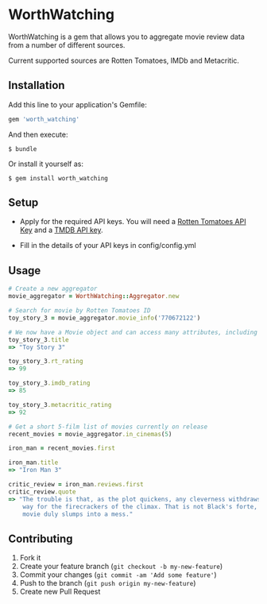 # WorthWatching

WorthWatching is a gem that allows you to aggregate movie review data from a 
number of different sources.

Current supported sources are Rotten Tomatoes, IMDb and Metacritic.

## Installation

Add this line to your application's Gemfile:
```ruby
gem 'worth_watching'
```
And then execute:

    $ bundle

Or install it yourself as:

    $ gem install worth_watching

## Setup

* Apply for the required API keys. You will need a [Rotten Tomatoes API Key](http://developer.rottentomatoes.com/)  and a [TMDB API key](http://docs.themoviedb.apiary.io/).

* Fill in the details of your API keys in config/config.yml

## Usage

```ruby
# Create a new aggregator
movie_aggregator = WorthWatching::Aggregator.new

# Search for movie by Rotten Tomatoes ID
toy_story_3 = movie_aggregator.movie_info('770672122')

# We now have a Movie object and can access many attributes, including rating information
toy_story_3.title 
=> "Toy Story 3"

toy_story_3.rt_rating
=> 99

toy_story_3.imdb_rating
=> 85

toy_story_3.metacritic_rating
=> 92

# Get a short 5-film list of movies currently on release 
recent_movies = movie_aggregator.in_cinemas(5)

iron_man = recent_movies.first

iron_man.title
=> "Iron Man 3"

critic_review = iron_man.reviews.first
critic_review.quote
=> "The trouble is that, as the plot quickens, any cleverness withdraws, to make 
    way for the firecrackers of the climax. That is not Black's forte, and his 
    movie duly slumps into a mess."
```

## Contributing

1. Fork it
2. Create your feature branch (`git checkout -b my-new-feature`)
3. Commit your changes (`git commit -am 'Add some feature'`)
4. Push to the branch (`git push origin my-new-feature`)
5. Create new Pull Request